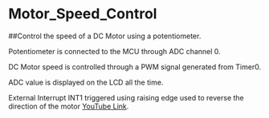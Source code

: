 # Motor_Speed_Control
##Control the speed of a DC Motor using a potentiometer.

Potentiometer is connected to the MCU through ADC channel 0.

DC Motor speed is controlled through a PWM signal generated from Timer0.

ADC value is displayed on the LCD all the time.

External Interrupt INT1 triggered using raising edge used to reverse the direction of the motor
[YouTube Link](https://www.youtube.com/watch?v=v4cn_h6eaRw&t=5s).
